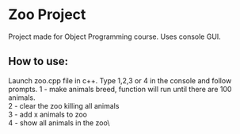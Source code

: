 # Zoo Project

Project made for Object Programming course. Uses console GUI.

## How to use:

Launch zoo.cpp file in c++. Type 1,2,3 or 4 in the console and follow prompts.
1 - make animals breed, function will run until there are 100 animals.\
2 - clear the zoo killing all animals\
3 - add x animals to zoo\
4 - show all animals in the zoo\
